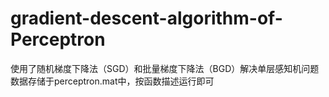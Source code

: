 # gradient-descent-algorithm-of-Perceptron
使用了随机梯度下降法（SGD）和批量梯度下降法（BGD）解决单层感知机问题  
数据存储于perceptron.mat中，按函数描述运行即可
